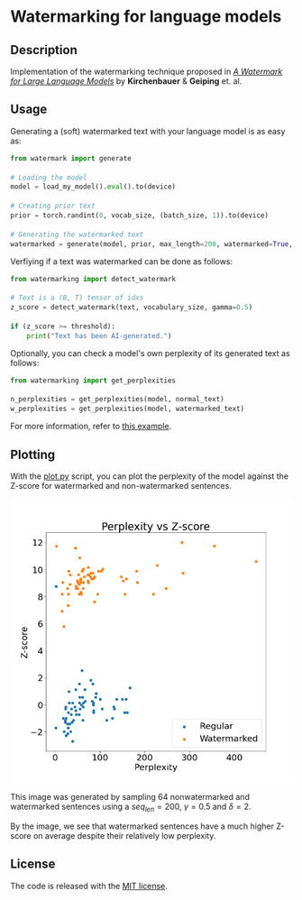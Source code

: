 # Watermarking for language models
## Description
Implementation of the watermarking technique proposed in [*A Watermark for Large Language Models*](https://arxiv.org/abs/2301.10226v2)
by **Kirchenbauer** & **Geiping** et. al.

## Usage
Generating a (soft) watermarked text with your language model is as easy as:

```python
from watermark import generate

# Loading the model
model = load_my_model().eval().to(device)

# Creating prior text
prior = torch.randint(0, vocab_size, (batch_size, 1)).to(device)

# Generating the watermarked text
watermarked = generate(model, prior, max_length=200, watermarked=True, gamma=0.5, delta=2)
```

Verfiying if a text was watermarked can be done as follows:

```python
from watermarking import detect_watermark

# Text is a (B, T) tensor of idxs
z_score = detect_watermark(text, vocabulary_size, gamma=0.5)

if (z_score >= threshold):
    print("Text has been AI-generated.")
```

Optionally, you can check a model's own perplexity of its generated text as follows:

```python
from watermarking import get_perplexities

n_perplexities = get_perplexities(model, normal_text)
w_perplexities = get_perplexities(model, watermarked_text)
```


For more information, refer to [this example](./../src/main.py).

## Plotting

With the [plot.py](./../src/plot.py) script, you can plot the perplexity of the model against the Z-score for watermarked and non-watermarked sentences.

<img src="./imgs/perplexity_vs_zscore_(n=64,%20seq_len=200,%20gamma=0.5,%20delta=2.0).png" />

This image was generated by sampling 64 nonwatermarked and watermarked sentences using a $seq_{len}=200$, $\gamma = 0.5$ and $\delta=2$.

By the image, we see that watermarked sentences have a much higher Z-score on average despite their relatively low perplexity.


## License
The code is released with the [MIT license](./../LICENSE).